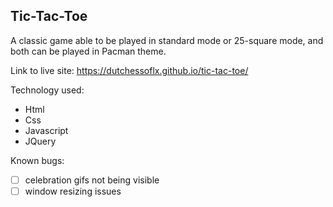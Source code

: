 
Tic-Tac-Toe
------------

A classic game able to be played in standard mode or 25-square mode, and both can be played in Pacman theme.


Link to live site: https://dutchessoflx.github.io/tic-tac-toe/



Technology used:
* Html
* Css
* Javascript
* JQuery


Known bugs:
- [ ] celebration gifs not being visible
- [ ] window resizing issues
